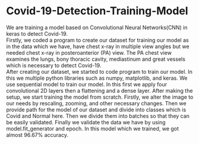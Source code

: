 # Covid-19-Detection-Training-Model
We are training a model based on Convolutional Neural Networks(CNN) in keras 
to detect Covid-19. <br>
Firstly, we coded a program to create our dataset for training our model as in the 
data which we have, have chest x-ray in multiple view angles but we needed chest 
x-ray in posteroanterior (PA) view. The PA chest view examines the lungs, bony 
thoracic cavity, mediastinum and great vessels which is necessary to detect 
Covid-19. <br>
After creating our dataset, we started to code program to train our model. In this 
we multiple python libraries such as numpy, matplotlib, and keras. We use 
sequential model to train our model. In this first we apply four convolutional 2D 
layers then a flattening and a dense layer. After making the setup, we start training 
the model from scratch. Firstly, we alter the image to our needs by rescaling, 
zooming, and other necessary changes. Then we provide path for the model of 
our dataset and divide into classes which is Covid and Normal here. Then we 
divide them into batches so that they can be easily validated. Finally we validate 
the data we have by using model.fit_generator and epoch. In this model which
we trained, we got almost 96.67% accuracy.
